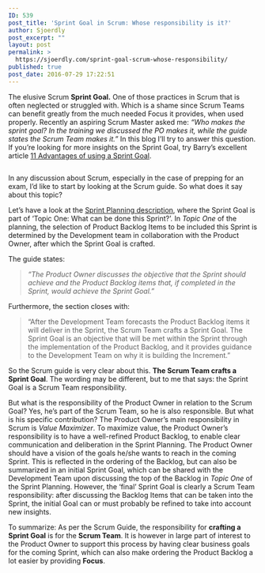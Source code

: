 ```yaml
---
ID: 539
post_title: 'Sprint Goal in Scrum: Whose responsibility is it?'
author: Sjoerdly
post_excerpt: ""
layout: post
permalink: >
  https://sjoerdly.com/sprint-goal-scrum-whose-responsibility/
published: true
post_date: 2016-07-29 17:22:51
---
```

<!-- wp:paragraph -->
<p>The elusive Scrum&nbsp;<strong>Sprint Goal.</strong>&nbsp;One of those practices in Scrum that is often neglected or struggled with. Which is a shame since Scrum Teams can benefit greatly from&nbsp;the much needed Focus it provides, when used properly. Recently an aspiring Scrum Master asked me:&nbsp;<em>“Who makes the sprint goal? In the training we discussed the PO makes it, while the guide states the Scrum Team makes it.”</em>&nbsp;In this blog I’ll try to answer this question. If you’re looking for more insights on the Sprint Goal, try Barry’s excellent article&nbsp;<a href="https://t.umblr.com/redirect?z=http%3A%2F%2Fwww.barryovereem.com%2Fthe-11-advantages-of-using-a-sprint-goal%2F&amp;t=ZWI3MGVkMWFmMGY4MzQwMTRkYWIzZjBkYzdiMzE4YTk4NjQwYTBmOSxUZVh0UThkZA%3D%3D&amp;b=t%3A9bWr_sUaKYO7UZ4h6y05xA&amp;p=http%3A%2F%2Fsjoerdly.tumblr.com%2Fpost%2F148144302107%2Fsprint-goal-in-scrum-whose-responsibility-is-it&amp;m=1" target="_blank" rel="noreferrer noopener">11 Advantages of using a Sprint Goal</a>.</p>
<!-- /wp:paragraph -->

<!-- wp:image {"id":540} -->
<figure class="wp-block-image"><img src="https://sjoerdly.com/wp/wp-content/uploads/2018/12/sprnt_goal_sjoerdly.png" alt="" class="wp-image-540"/></figure>
<!-- /wp:image -->

<!-- wp:paragraph -->
<p>In any discussion about Scrum, especially in the case of prepping for an exam, I’d like to start by&nbsp;looking at the Scrum guide. So what does it say about this topic?&nbsp;</p>
<!-- /wp:paragraph -->

<!-- wp:paragraph -->
<p>Let’s have a look at the&nbsp;<a href="https://t.umblr.com/redirect?z=http%3A%2F%2Fscrumguides.org%2Fscrum-guide.html%23events-planning&amp;t=MWQ2MmE1ZDA4YjRjYzk1M2U3YmYxZGI1MWExZWIzYTIzOGU2YTIwMixUZVh0UThkZA%3D%3D&amp;b=t%3A9bWr_sUaKYO7UZ4h6y05xA&amp;p=http%3A%2F%2Fsjoerdly.tumblr.com%2Fpost%2F148144302107%2Fsprint-goal-in-scrum-whose-responsibility-is-it&amp;m=1" target="_blank" rel="noreferrer noopener">Sprint Planning description</a>, where the Sprint Goal is part of ‘Topic One: What can be done this Sprint?’. In&nbsp;<em>Topic One</em>&nbsp;of the planning, the selection of Product Backlog Items to be included this Sprint is determined by the Development team in collaboration with the Product Owner, after which the Sprint Goal is crafted.</p>
<!-- /wp:paragraph -->

<!-- wp:paragraph -->
<p>The guide states:&nbsp;</p>
<!-- /wp:paragraph -->

<!-- wp:quote -->
<blockquote class="wp-block-quote"><p><em>“The Product Owner discusses the objective that the Sprint should achieve and the Product Backlog items that, if completed in the Sprint, would achieve the Sprint Goal.”&nbsp;</em></p></blockquote>
<!-- /wp:quote -->

<!-- wp:paragraph -->
<p>Furthermore, the section closes with:</p>
<!-- /wp:paragraph -->

<!-- wp:quote -->
<blockquote class="wp-block-quote"><p>“After the Development Team forecasts the Product Backlog items it will deliver in the Sprint, the Scrum Team crafts a Sprint Goal. The Sprint Goal is an objective that will be met within the Sprint through the implementation of the Product Backlog, and it provides guidance to the Development Team on why it is building the Increment.”<br></p></blockquote>
<!-- /wp:quote -->

<!-- wp:paragraph -->
<p>So the Scrum guide is very clear about this.&nbsp;<strong>The Scrum Team crafts a Sprint Goal</strong>. The wording may be different, but to me that says: the Sprint Goal is a Scrum Team responsibility.</p>
<!-- /wp:paragraph -->

<!-- wp:paragraph -->
<p>But what is the responsibility of the Product Owner in relation to the Scrum Goal? Yes, he’s part of the Scrum Team, so he is also responsible. But what is his specific contribution? The Product Owner’s main responsibility in Scrum is&nbsp;<em>Value Maximizer</em>. To maximize value, the Product Owner’s responsibility is to have a well-refined Product Backlog, to enable clear communication and deliberation in the Sprint Planning. The Product Owner should have a vision of the goals he/she wants to reach in the coming Sprint. This is reflected in the ordering of the Backlog, but can also be summarized in an initial Sprint Goal, which can be shared with the Development Team upon discussing the top of the Backlog in&nbsp;<em>Topic One</em>&nbsp;of the Sprint Planning. However, the&nbsp;‘final’ Sprint Goal is clearly a Scrum Team responsibility: after discussing the Backlog Items that can be taken into the Sprint, the initial Goal can or must probably be refined to take into account new insights.</p>
<!-- /wp:paragraph -->

<!-- wp:paragraph -->
<p>To summarize: As per the Scrum Guide, the responsibility for&nbsp;<strong>crafting a Sprint Goal</strong>&nbsp;is for the&nbsp;<strong>Scrum Team</strong>. It is however in large part of interest to the Product Owner to support this process by having clear business goals for the coming Sprint, which can also make ordering the Product Backlog a lot easier by providing&nbsp;<strong>Focus</strong>.</p>
<!-- /wp:paragraph -->